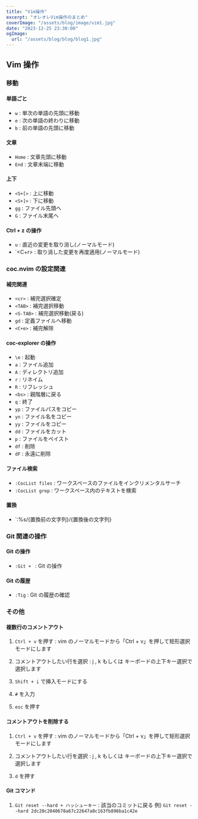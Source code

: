 ```yaml
---
title: "Vim操作"
excerpt: "オレオレVim操作のまとめ"
coverImage: "/assets/blog/image/vim1.jpg"
date: "2023-12-25 23:30:00"
ogImage:
  url: "/assets/blog/blog/blog1.jpg"
---
```


## Vim 操作

### 移動

#### 単語ごと

- `w` : 単次の単語の先頭に移動
- `e` : 次の単語の終わりに移動
- `b` : 前の単語の先頭に移動

#### 文章

- `Home` : 文章先頭に移動
- `End` : 文章末端に移動

#### 上下

- `<S+[>` : 上に移動
- `<S+]>` : 下に移動
- `gg` : ファイル先頭へ
- `G` : ファイル末尾へ

#### Ctrl + z の操作

- `u` : 直近の変更を取り消し(ノーマルモード)
- `<C+r> : 取り消した変更を再度適用(ノーマルモード)

### coc.nvim の設定関連

#### 補完関連

- `<cr>` : 補完選択確定
- `<TAB>` : 補完選択移動
- `<S-TAB>` : 補完選択移動(戻る)
- `gd` : 定義ファイルへ移動
- `<C+e>` : 補完解除

#### coc-explorer の操作

- `\e` : 起動
- `a` : ファイル追加
- `A` : ディレクトリ追加
- `r` : リネイム
- `R` : リフレッシュ
- `<bs>` : 親階層に戻る
- `q` : 終了
- `yp` : ファイルパスをコピー
- `yn` : ファイル名をコピー
- `yy` : ファイルをコピー
- `dd` : ファイルをカット
- `p` : ファイルをペイスト
- `df` : 削除
- `dF` : 永遠に削除

#### ファイル検索

- `:CocList files` : ワークスペースのファイルをインクリメンタルサーチ
- `:CocList grep` : ワークスペース内のテキストを検索

#### 置換

- `:%s/{置換前の文字列}/{置換後の文字列}

### Git 関連の操作

#### Git の操作

- `:Git + ` : Git の操作

#### Git の履歴

- `:Tig` : Git の履歴の確認

### その他

#### 複数行のコメントアウト

1. `Ctrl + v` を押す : vim のノーマルモードから「Ctrl + v」を押して矩形選択モードにします

2. コメントアウトしたい行を選択 : j , k もしくは キーボードの上下キー選択で選択します

3. `Shift + i` で挿入モードにする

4. `#` を入力

5. `esc` を押す

#### コメントアウトを削除する

1. `Ctrl + v` を押す : vim のノーマルモードから「Ctrl + v」を押して矩形選択モードにします

2. コメントアウトしたい行を選択 : j , k もしくは キーボードの上下キー選択で選択します

3. `d` を押す

#### Git コマンド

1. `Git reset --hard + ハッシューキー` : 該当のコミットに戻る 例) `Git reset --hard 2dc20c2040678a67c22647a0c163fb896ba1c42e`
